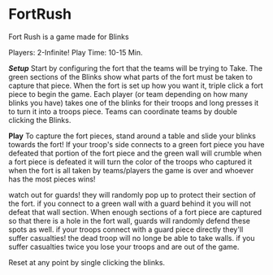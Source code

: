 # FortRush
Fort Rush is a game made for Blinks

Players: 2-Infinite!
Play Time: 10-15 Min.

___Setup___
Start by configuring the fort that the teams will be trying to Take. 
The green sections of the Blinks show what parts of the fort must be taken to capture that piece.
When the fort is set up how you want it, triple click a fort piece to begin the game.
Each player (or team depending on how many blinks you have)
takes one of the blinks for their troops and long presses it to turn it into a troops piece.
Teams can coordinate teams by double clicking the Blinks.

__Play__
To capture the fort pieces, stand around a table and slide your blinks towards the fort!
If your troop's side connects to a green fort piece you have defeated that portion of the fort piece and the green wall will crumble
when a fort piece is defeated it will turn the color of the troops who captured it
when the fort is all taken by teams/players the game is over and whoever has the most pieces wins!

watch out for guards! they will randomly pop up to protect their section of the fort. if you connect to a green wall with a guard behind it you will not defeat that wall section. When enough sections of a fort piece are captured so that there is a hole in the fort wall, guards will randomly defend these spots as well. if your troops connect with a guard piece directly they'll suffer casualties! the dead troop will no longe be able to take walls. if you suffer casualties twice you lose your troops and are out of the game. 

Reset at any point by single clicking the blinks.
